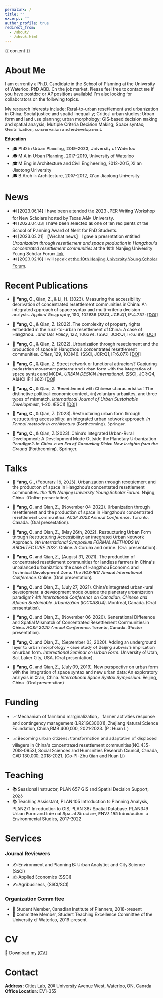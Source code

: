```yaml
---
permalink: /
title: ""
excerpt: ""
author_profile: true
redirect_from: 
  - /about/
  - /about.html
---
```

{{ content }}

# About Me 
I am currently a Ph.D. Candidate in the School of Planning at the University of Waterloo. PhD ABD. On the job market. Please feel free to contact me if you have postdoc or AP positions available! I'm also looking for collaborators on the following topics.

My research interests include: Rural-to-urban resettlement and urbanization in China; Social justice and spatial inequality; Critical urban studies; Urban form and land use planning; urban morphology; GIS-based decision making and spatial analysis; Multiple Criteria Decision Making; Space syntax; Gentrification, conservation and redevelopment.

**Education**      
- 🎓 PhD in Urban Planning, 2019-2023, University of Waterloo    
- 🎓 M.A in Urban Planning, 2017-2019, University of Waterloo    
- 🎓 M.Eng in Architecture and Civil Engineering, 2012-2015, Xi'an Jiaotong University    
- 🎓 B.Arch in Architecture, 2007-2012, Xi'an Jiaotong University    

# News
- 🔊 [2023.06.14] I have been attended the 2023 JPER Writing Workshop for New Scholars hosted by Texas A&M University.
- 🔊 [2023.04.03] I have been selected as one of ten recipients of the School of Planning Award of Merit for PhD Students.
- 🔊 [2023.02.21] 【Wechat news】 I gave a presentation entitled _Urbanization through resettlement and space production in Hangzhou's concentrated resettlement communities_ at the 10th Nanjing University Young Scholar Forum [link](https://mp.weixin.qq.com/s/bg2-70JKd3R97xUk1q020w)
- 🔊 [2023.02.16] I will speak at [the 10th Nanjing University Young Scholar Forum](https://mp.weixin.qq.com/s/_hlGUQ3r1An0Th7ouiulrg).


# Recent Publications

- 📝  **Yang, C.**, Qian, Z., & Li, H. (2023). Measuring the accessibility deprivation of concentrated resettlement communities in China: An integrated approach of space syntax and multi-criteria decision analysis. _Applied Geography_, 150, 102839.(SSCI, JCR:Q1, IF:4.732) [[DOI]](https://doi.org/10.1016/j.apgeog.2022.102839)

- 📝 **Yang, C.**, & Qian, Z. (2022). The complexity of property rights embedded in the rural-to-urban resettlement of China: A case of Hangzhou. _Land Use Policy_, 122, 106394. (SSCI, JCR:Q1, IF:6.189) [[DOI]](https://doi.org/10.1016/j.landusepol.2022.106394)


- 📝 **Yang, C.**, & Qian, Z. (2022). Urbanization through resettlement and the production of space in Hangzhou’s concentrated resettlement communities. _Cities_, 129, 103846. (SSCI, JCR:Q1, IF:6.077) [[DOI]](https://doi.org/10.1016/j.cities.2022.103846)


- 📝 **Yang, C.**, & Qian, Z. Street network or functional attractors? Capturing pedestrian movement patterns and urban form with the integration of space syntax and MCDA. _URBAN DESIGN International_. (SSCI, JCR:Q4, A&HCI IF:1.862) [[DOI]](https://doi.org/10.1057/s41289-022-00178-w)

- 📝 **Yang, C.**, & Qian, Z. ‘Resettlement with Chinese characteristics’: The distinctive political-economic context, (in)voluntary urbanites, and three types of mismatch. _International Journal of Urban Sustainable Development_, 1–20. (ESCI) [[DOI]](https://doi.org/10.1080/19463138.2021.1955364)

- 📖 **Yang, C.**, & Qian, Z. (2023). Restructuring urban form through restructuring accessibility: an integrated urban network approach. _In Formal methods in architecture_ (Forthcoming). Springer.

- 📖 **Yang, C.**, & Qian, Z.(2023). China’s Integrated Urban-Rural Development: A Development Mode Outside the Planetary Urbanization Paradigm?. _In Cities in an Era of Cascading Risks: New Insights from the Ground_ (Forthcoming). Springer.

# Talks
- 💬 **Yang, C.**, (Feburary 16, 2023). Urbanization through resettlement and the production of space in Hangzhou’s concentrated resettlement communities.  _the 10th Nanjing University Young Scholar Forum_. Najing, China. (Online presentation). 

- 💬 **Yang, C.** and Qian, Z., (November 04, 2022). Urbanization through resettlement and the production of space in Hangzhou’s concentrated resettlement communities.  _ACSP 2022 Annual Conference_. Toronto, Canada. (Oral presentation). 

- 💬 **Yang, C.** and Qian, Z., (May 26th, 2022). Restructuring Urban Form through Restructuring Accessibility: an
Integrated Urban Network Approach. _6th International Symposium FORMAL METHODS IN ARCHITECTURE 2022_. Online. A Coruña and online. (Oral presentation). 

- 💬 **Yang, C.** and Qian, Z., (August 31, 2021). The production of concentrated resettlement communities for landless farmers in China's unbalanced urbanization: the case of Hangzhou Economic and Technical Development Zone. _The RGS-IBG Annual International Conference_. Online. (Oral presentation). 

- 💬 **Yang, C.** and Qian, Z., (July 27, 2021). China’s integrated urban-rural development: a development mode outside the planetary urbanization paradigm? _4th International Conference on Canadian, Chinese and African Sustainable Urbanization (ICCCASU4)_. Montreal, Canada. (Oral presentation). 

- 💬 **Yang, C.** and Qian, Z., (November 06, 2020). Generational Difference and Spatial Mismatch of Concentrated Resettlement Communities in China.  _ACSP 2020 Annual Conference_. Toronto, Canada. (Poster presentation). 

- 💬 **Yang, C.** and Qian, Z., (September 03, 2020). Adding an underground layer to urban morphology – case study of Beijing subway’s implication on urban form. _International Seminar on Urban Form_. University of Utah, Salt Laker City, USA. (Oral presentation). 

- 💬 **Yang, C.** and Qian, Z., (July 09, 2019). New perspective on urban form with the integration of space syntax and new urban data: An exploratory analysis in Xi’an, China. _International Space Syntax Symposium_. Beijing, China. (Oral presentation). 

# Funding 
- 📈 Mechanism of farmland marginalization， farmer activities response and contingency management (LR21G030001), Zhejiang Natural Science Foundation, China,RMB 400,000, 2021-2023. (PI: Huan Li)

- 📈 Becoming urban citizens: transformation and adaptation of displaced villagers in China's concentrated resettlement communities(NO.435-2018-0953), Social Sciences and Humanities Research Council, Canada, CAD 130,000, 2018-2021. (Co-PI: Zhu Qian and Huan Li)

# Teaching
- 📚 Sessional Instructor, PLAN 657 GIS and Spatial Decision Support, 2023
- 📚 Teaching Assisstant, PLAN 105 Introduction to Planning Analysis, PLAN271 Introduction to GIS, PLAN 387 Spatial Database, PLAN349 Urban Form and Internal Spatial Structure, ENVS 195 Introduction to Environmental Studies, 2017-2022

# Services
### Journal Reviewers
- ✍ Environment and Planning B: Urban Analytics and City Science (SSCI)
- ✍ Applied Economics (SSCI)
- ✍ Agribusiness, (SSCI/SCI)    
### Organization Committee
- 💼 Student Member, Canadian Institute of Planners, 2018-present
- 💼 Committee Member, Student Teaching Excellence Committee of the University of Waterloo, 2019-present

# CV
📂 Download my [[CV]](/pdf/CV-Chen_ENG.pdf)

# Contact
**Address:** Cities Lab, 200 University Avenue West, Waterloo, ON, Canada    
**Office Location:** EV1-355 

